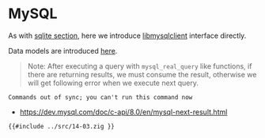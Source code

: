 # MySQL

As with [sqlite section](./14-01-sqlite.md), here we introduce [libmysqlclient](https://dev.mysql.com/doc/c-api/8.0/en/c-api-basic-interface-usage.html) interface directly.

Data models are introduced [here](database.md).

> Note: After executing a query with `mysql_real_query` like functions, if there are returning results, we must consume the result, otherwise we will get following error when we execute next query.

```
Commands out of sync; you can't run this command now
```

- <https://dev.mysql.com/doc/c-api/8.0/en/mysql-next-result.html>

```zig
{{#include ../src/14-03.zig }}
```
